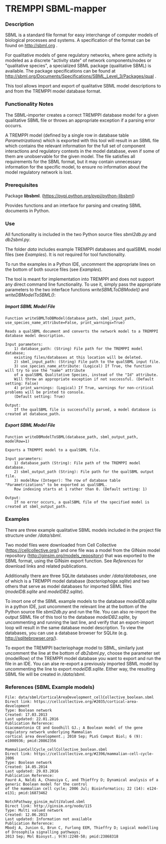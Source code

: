 # TREMPPI SBML-mapper

### Description

SBML is a standard file format for easy interchange of computer models of biological processes and systems.
A specification of the format can be found on http://sbml.org .

For qualitative models of gene regulatory networks, where gene activity is modeled as a discrete "activity state"
of network components/nodes or "qualitative species", a specialized SBML package (qualitative SBML) is available.
The package specifications can be found at http://sbml.org/Documents/Specifications/SBML_Level_3/Packages/qual .

This tool allows import and export of qualitative SBML model descriptions to and from the
TREMPPI model database format.

### Functionality Notes

The SBML-importer creates a correct TREMPPI database model for a given qualitative SBML file or throws an appropriate exception
if a parsing error occurrs.

A TREMPPI model (defined by a single row in database table *Parametrizations*) which is exported
with this tool will result in an SBML file which contains the relevant information for the full set of component interactions and
regulatory contexts in the model database, even if some of them are unobservable for the given model. The file satisfies
all requirements for the SBML format, but it may contain unnecessary information for the specific model, to ensure no
information about the model regulatory network is lost.

### Prerequisites

Package **libsbml**. (https://pypi.python.org/pypi/python-libsbml)

Provides functions and an interface for parsing and creating SBML documents in Python.

### Use

All functionality is included in the two Python source files *sbml2db.py* and *db2sbml.py*.

The folder *data* includes example TREMPPI databases and qualSBML model files (see *Examples*).
It is not required for tool functionality.

To run the examples in a Python IDE, uncomment the appropriate lines on the bottom of both source files (see *Examples*).

The tool is meant for implementation into TREMPPI and does not support any direct command line functionality.
To use it, simply pass the appropriate parameters to the two interface functions
*writeSBMLToDBModel()* and *writeDBModelToSBML()*:

##### Import SBML Model File

    Function writeSBMLToDBModel(database_path, sbml_input_path, use_species_name_attribute=False, print_warnings=True)

    Reads a qualSBML document and converts the network model to a TREMPPI database model description.

    Input parameters:
        1) database_path: (String) File path for the TREMPPI model database;
        existing files/databases at this location will be deleted.
        2) sbml_input_path: (String) File path to the qualSBML input file.
        3) use_species_name_attribute: (Logical) If True, the function will try to use the "name" attribute
        of a qualSBML Qualitative Species, instead of the "Id" attribute.
        Will throw an appropriate exception if not successful. (Default setting: False)
        4) print_warnings: (Logical) If True, warnings for non-critical problems will be printed to console.
        (Default setting: True)

    Output:
        If the qualSBML file is successfully parsed, a model database is created at database_path.

##### Export SBML Model File

    Function writeDBModelToSBML(database_path, sbml_output_path, modelRow=1)

    Exports a TREMPPI model to a qualSBML file.

    Input parameters:
        1) database_path (String): File path of the TREMPPI model database.
        2) sbml_output_path (String): File path for the qualSBML output file.
        3) modelRow (Integer): The row of database table "Parametrizations" to be exported as qualSBML.
        Row indexing starts at 1 rather than 0. (Default setting: 1)

    Output:
        If no error occurs, a qualSBML file of the specified model is created at sbml_output_path.


### Examples

There are three example qualitative SBML models included in the project file structure under */data/sbml*.

Two model files were downloaded from Cell Collective (https://cellcollective.org/) and one file was a model
from the GINsim model repository (http://ginsim.org/models_repository) that was exported to the SBML format,
using the GINsim export function. See *References* for download links and related publications.

Additionally there are three SQLite databases under */data/databases*, one of which is a TREMPPI
model database (*bacteriophage.sqlite*) and two others that serve as model databases for imported SBML files
(*modelDB.sqlite* and *modelDB2.sqlite*).

To imort one of the SBML example models to the database *modelDB.sqlite* in a python IDE, just uncomment the
relevant line at the bottom of the Python source file *sbml2db.py* and run the file.
You can also re-import the output SBML file of this tool to the database *modelDB2.sqlite*, by uncommenting and running
the last line, and verify that an export-import loop will result in the same database model description.
To view the databases, you can use a database browser for SQLite (e.g. http://sqlitebrowser.org/).

To export the TREMPPI bacteriophage model to SBML, similarly just uncomment the line at the bottom
of *db2sbml.py*, choose the parameter set (modelRow) of the TREMPPI model database you want to export
and run the file in an IDE. You can alse re-export a previously imported SBML model
by uncommenting the line to export *modelDB.sqlite*. Either way, the resulting SBML file will be created in
*/data/sbml*.

### References (SBML Example models)

    File: data/sbml/CorticalAreaDevelopment_cellCollective_boolean.sbml
    Direct link: https://cellcollective.org/#2035/cortical-area-development
    Type: Boolean network
    Created: 17.03.2013
    Last updated: 22.01.2016
    Publication Reference:
    Giacomantonio CE and Goodhill GJ.; A Boolean model of the gene regulatory network underlying Mammalian
    cortical area development.; 2010 Sep; PLoS Comput Biol; 6 (9): e1000936; pmid:20862356

    MammalianCellCycle_cellCollective_boolean.sbml
    Direct link: https://cellcollective.org/#2396/mammalian-cell-cycle-2006
    Type: Boolean network
    Created: 14.05.2014
    Last updated: 29.03.2016
    Publication Reference:
    Fauré A, Naldi A, Chaouiya C, and Thieffry D; Dynamical analysis of a generic Boolean model for the control
    of the mammalian cell cycle; 2006 Jul; Bioinformatics; 22 (14): e124-e131; pmid:16873462

    NotchPathway_ginsim_multiValued.sbml
    Direct link: http://ginsim.org/node/115
    Type: Multi valued network
    Created: 12.06.2013
    Last updated: Information not available
    Publication Reference:
    Mbodj A, Junion G, Brun C, Furlong EEM, Thieffry D; Logical modelling of Drosophila signalling pathways;
    2013 Sep; Mol Biosyst.; 9(9):2248-58; pmid:23868318

